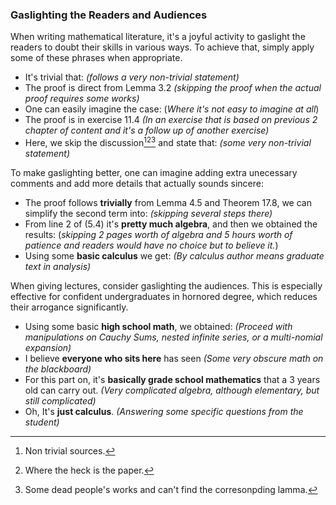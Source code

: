 ### Gaslighting the Readers and Audiences

When writing mathematical literature, it's a joyful activity to gaslight the readers to doubt their skills in various ways. To achieve that, simply apply some of these phrases when appropriate. 

* It's trivial that: *(follows a very non-trivial statement)*
* The proof is direct from Lemma 3.2 *(skipping the proof when the actual proof requires some works)*
* One can easily imagine the case: (*Where it's not easy to imagine at all*)
* The proof is in exercise 11.4 *(In an exercise that is based on previous 2 chapter of content and it's a follow up of another exercise)*
* Here, we skip the discussion[^1][^2][^3] and state that: *(some very non-trivial statement)*

To make gaslighting better, one can imagine adding extra unecessary comments and add more details that actually sounds sincere: 
* The proof follows **trivially** from Lemma 4.5 and Theorem 17.8, we can simplify the second term into: *(skipping several steps there)*
* From line 2 of (5.4) it's **pretty much algebra**, and then we obtained the results: (*skipping 2 pages worth of algebra and 5 hours worth of patience and readers would have no choice but to believe it.*)
* Using some **basic calculus** we get: *(By calculus author means graduate text in analysis)*

When giving lectures, consider gaslighting the audiences. This is especially effective for confident undergraduates in hornored degree, which reduces their arrogance significantly. 
* Using some basic **high school math**, we obtained: *(Proceed with manipulations on Cauchy Sums, nested infinite series, or a multi-nomial expansion)*
* I believe **everyone who sits here** has seen *(Some very obscure math on the blackboard)*
* For this part on, it's **basically grade school mathematics** that a 3 years old can carry out. *(Very complicated algebra, although elementary, but still complicated)*
* Oh, It's **just calculus**. *(Answering some specific questions from the student)*



[^1]: Non trivial sources.
[^2]: Where the heck is the paper.
[^3]: Some dead people's works and can't find the corresonpding lamma. 